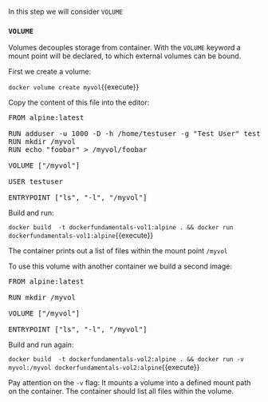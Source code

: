 In this step we will consider `VOLUME`

### `VOLUME`

Volumes decouples storage from container. With the `VOLUME` keyword a mount point will be declared, to which external volumes can be bound.

First we create a volume:

`docker volume create myvol`{{execute}}

Copy the content of this file into the editor:

<pre class="file" data-filename="Dockerfile" data-target="replace">FROM alpine:latest

RUN adduser -u 1000 -D -h /home/testuser -g "Test User" testuser
RUN mkdir /myvol
RUN echo "foobar" > /myvol/foobar

VOLUME ["/myvol"]

USER testuser

ENTRYPOINT ["ls", "-l", "/myvol"]
</pre>

Build and run:

`docker build  -t dockerfundamentals-vol1:alpine . && docker run dockerfundamentals-vol1:alpine`{{execute}}

The container prints out a list of files within the mount point `/myvol`

To use this volume with another container we build a second image:

<pre class="file" data-filename="Dockerfile" data-target="replace">FROM alpine:latest

RUN mkdir /myvol

VOLUME ["/myvol"]

ENTRYPOINT ["ls", "-l", "/myvol"]
</pre>

Build and run again:

`docker build  -t dockerfundamentals-vol2:alpine . && docker run -v myvol:/myvol dockerfundamentals-vol2:alpine`{{execute}}

Pay attention on the `-v` flag: It mounts a volume into a defined mount path on the container. The container should list all files within the volume.
